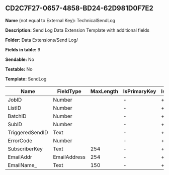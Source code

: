 ## CD2C7F27-0657-4858-BD24-62D981D0F7E2

**Name** (not equal to External Key)**:** TechnicalSendLog

**Description:** Send Log Data Extension Template with additional fields

**Folder:** Data Extensions/Send Log/

**Fields in table:** 9

**Sendable:** No

**Testable:** No

**Template:** SendLog

| Name | FieldType | MaxLength | IsPrimaryKey | IsNullable | DefaultValue |
| --- | --- | --- | --- | --- | --- |
| JobID | Number |  | - | + |  |
| ListID | Number |  | - | + |  |
| BatchID | Number |  | - | + |  |
| SubID | Number |  | - | + |  |
| TriggeredSendID | Text |  | - | + |  |
| ErrorCode | Number |  | - | + |  |
| SubscriberKey | Text | 254 | - | + |  |
| EmailAddr | EmailAddress | 254 | - | + |  |
| EmailName_ | Text | 150 | - | + |  |
